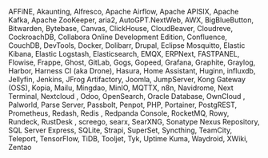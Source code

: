 AFFiNE, Akaunting, Alfresco, Apache Airflow, Apache APISIX, Apache Kafka, Apache ZooKeeper, aria2, AutoGPT.NextWeb, AWX, BigBlueButton, Bitwarden, Bytebase, Canvas, ClickHouse, CloudBeaver, Cloudreve, CockroachDB, Collabora Online Development Edition, Confluence, CouchDB, DevTools, Docker, Dolibarr, Drupal, Eclipse Mosquitto, Elastic Kibana, Elastic Logstash, Elasticsearch, EMQX, ERPNext, FASTPANEL, Flowise, Frappe, Ghost, GitLab, Gogs, Gopeed, Grafana, Graphite, Graylog, Harbor, Harness CI (aka Drone), Hasura, Home Assistant, Huginn, influxdb, Jellyfin, Jenkins, JFrog Artifactory, Joomla, JumpServer, Kong Gateway (OSS), Kopia, Mailu, Mingdao, MinIO, MQTTX, n8n, Navidrome, Next Terminal, Nextcloud , Odoo, OpenSearch, Oracle Database, OwnCloud , Palworld, Parse Server, Passbolt, Penpot, PHP, Portainer, PostgREST, Prometheus, Redash, Redis , Redpanda Console, RocketMQ, Rowy, Rundeck, RustDesk , screego, searx, SearXNG, Sonatype Nexus Repository, SQL Server Express, SQLite, Strapi, SuperSet, Syncthing, TeamCity, Teleport, TensorFlow, TiDB, Tooljet, Tyk, Uptime Kuma, Waydroid, XWiki, Zentao